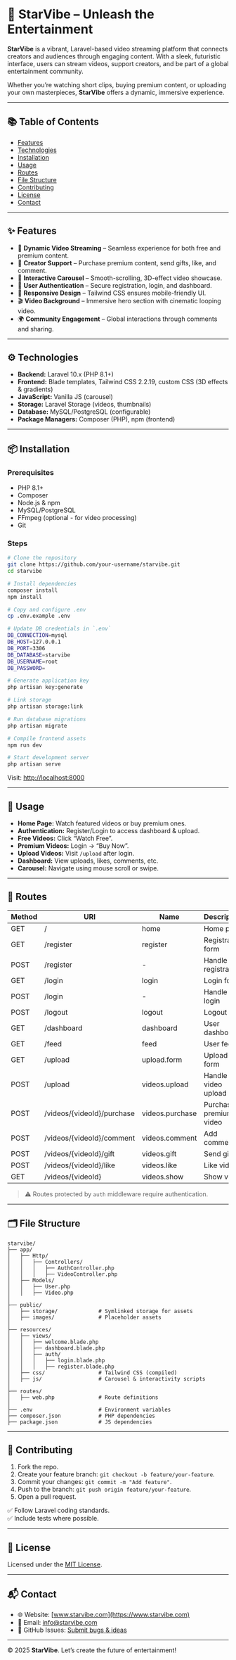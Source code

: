 # 🌟 StarVibe – Unleash the Entertainment

**StarVibe** is a vibrant, Laravel-based video streaming platform that connects creators and audiences through engaging content. With a sleek, futuristic interface, users can stream videos, support creators, and be part of a global entertainment community.

Whether you’re watching short clips, buying premium content, or uploading your own masterpieces, **StarVibe** offers a dynamic, immersive experience.

---

## 📚 Table of Contents

- [Features](#features)
- [Technologies](#technologies)
- [Installation](#installation)
- [Usage](#usage)
- [Routes](#routes)
- [File Structure](#file-structure)
- [Contributing](#contributing)
- [License](#license)
- [Contact](#contact)

---

## ✨ Features

- 🎥 **Dynamic Video Streaming** – Seamless experience for both free and premium content.
- 💸 **Creator Support** – Purchase premium content, send gifts, like, and comment.
- 🎠 **Interactive Carousel** – Smooth-scrolling, 3D-effect video showcase.
- 🔐 **User Authentication** – Secure registration, login, and dashboard.
- 📱 **Responsive Design** – Tailwind CSS ensures mobile-friendly UI.
- 🎬 **Video Background** – Immersive hero section with cinematic looping video.
- 🌍 **Community Engagement** – Global interactions through comments and sharing.

---

## ⚙️ Technologies

- **Backend:** Laravel 10.x (PHP 8.1+)
- **Frontend:** Blade templates, Tailwind CSS 2.2.19, custom CSS (3D effects & gradients)
- **JavaScript:** Vanilla JS (carousel)
- **Storage:** Laravel Storage (videos, thumbnails)
- **Database:** MySQL/PostgreSQL (configurable)
- **Package Managers:** Composer (PHP), npm (frontend)

---

## 📦 Installation

### Prerequisites

- PHP 8.1+
- Composer
- Node.js & npm
- MySQL/PostgreSQL
- FFmpeg (optional - for video processing)
- Git

### Steps

```bash
# Clone the repository
git clone https://github.com/your-username/starvibe.git
cd starvibe

# Install dependencies
composer install
npm install

# Copy and configure .env
cp .env.example .env

# Update DB credentials in `.env`
DB_CONNECTION=mysql
DB_HOST=127.0.0.1
DB_PORT=3306
DB_DATABASE=starvibe
DB_USERNAME=root
DB_PASSWORD=

# Generate application key
php artisan key:generate

# Link storage
php artisan storage:link

# Run database migrations
php artisan migrate

# Compile frontend assets
npm run dev

# Start development server
php artisan serve
```

Visit: [http://localhost:8000](http://localhost:8000)

---

## 🚀 Usage

- **Home Page:** Watch featured videos or buy premium ones.
- **Authentication:** Register/Login to access dashboard & upload.
- **Free Videos:** Click “Watch Free”.
- **Premium Videos:** Login → “Buy Now”.
- **Upload Videos:** Visit `/upload` after login.
- **Dashboard:** View uploads, likes, comments, etc.
- **Carousel:** Navigate using mouse scroll or swipe.

---

## 🔁 Routes

| Method | URI                               | Name              | Description                        |
|--------|-----------------------------------|-------------------|------------------------------------|
| GET    | /                                 | home              | Home page                          |
| GET    | /register                         | register          | Registration form                  |
| POST   | /register                         | -                 | Handle registration                |
| GET    | /login                            | login             | Login form                         |
| POST   | /login                            | -                 | Handle login                       |
| POST   | /logout                           | logout            | Logout                             |
| GET    | /dashboard                        | dashboard         | User dashboard                     |
| GET    | /feed                             | feed              | User feed                          |
| GET    | /upload                           | upload.form       | Upload form                        |
| POST   | /upload                           | videos.upload     | Handle video upload                |
| POST   | /videos/{videoId}/purchase        | videos.purchase   | Purchase premium video             |
| POST   | /videos/{videoId}/comment         | videos.comment    | Add comment                        |
| POST   | /videos/{videoId}/gift            | videos.gift       | Send gift                          |
| POST   | /videos/{videoId}/like            | videos.like       | Like video                         |
| GET    | /videos/{videoId}                 | videos.show       | Show video                         |

> ⚠️ Routes protected by `auth` middleware require authentication.

---

## 🗂️ File Structure

```
starvibe/
├── app/
│   ├── Http/
│   │   ├── Controllers/
│   │   │   ├── AuthController.php
│   │   │   ├── VideoController.php
│   ├── Models/
│   │   ├── User.php
│   │   ├── Video.php
│
├── public/
│   ├── storage/             # Symlinked storage for assets
│   ├── images/              # Placeholder assets
│
├── resources/
│   ├── views/
│   │   ├── welcome.blade.php
│   │   ├── dashboard.blade.php
│   │   ├── auth/
│   │   │   ├── login.blade.php
│   │   │   ├── register.blade.php
│   ├── css/                 # Tailwind CSS (compiled)
│   ├── js/                  # Carousel & interactivity scripts
│
├── routes/
│   ├── web.php              # Route definitions
│
├── .env                     # Environment variables
├── composer.json            # PHP dependencies
├── package.json             # JS dependencies
```

---

## 🤝 Contributing

1. Fork the repo.
2. Create your feature branch: `git checkout -b feature/your-feature`.
3. Commit your changes: `git commit -m "Add feature"`.
4. Push to the branch: `git push origin feature/your-feature`.
5. Open a pull request.

✅ Follow Laravel coding standards.  
✅ Include tests where possible.

---

## 📄 License

Licensed under the [MIT License](LICENSE).

---

## 📬 Contact

- 🌐 Website: [www.starvibe.com](https://www.starvibe.com)
- 📧 Email: info@starvibe.com
- 🐞 GitHub Issues: [Submit bugs & ideas](https://github.com/your-username/starvibe/issues)

---

© 2025 **StarVibe**. Let’s create the future of entertainment!
